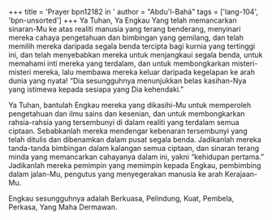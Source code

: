 +++
title = 'Prayer bpn12182 in '
author = "Abdu'l-Bahá"
tags = ['lang-104', 'bpn-unsorted']
+++
Ya Tuhan, Ya Engkau Yang telah memancarkan sinaran-Mu ke atas realiti manusia yang terang benderang, menyinari mereka cahaya pengetahuan dan bimbingan yang gemilang,  dan telah memilih mereka daripada segala benda tercipta bagi kurnia yang tertinggi ini, dan telah menyebabkan mereka untuk menjangkaui segala benda, untuk memahami inti mereka yang terdalam, dan untuk membongkarkan misteri-misteri mereka, lalu membawa mereka keluar daripada kegelapan ke arah dunia yang nyata! “Dia sesungguhnya menunjukkan belas kasihan-Nya yang istimewa kepada sesiapa yang Dia kehendaki.”

Ya Tuhan, bantulah Engkau mereka yang dikasihi-Mu untuk memperoleh pengetahuan dan ilmu sains dan kesenian, dan untuk membongkarkan rahsia-rahsia yang tersembunyi di dalam realiti yang terdalam semua ciptaan. Sebabkanlah mereka mendengar kebenaran tersembunyi yang telah ditulis dan dibenamkan dalam pusat segala benda. Jadikanlah mereka tanda-tanda bimbingan dalam kalangan semua ciptaan, dan sinaran terang minda yang memancarkan cahayanya dalam ini, yakni “kehidupan pertama.” Jadikanlah mereka pemimpin yang memimpin kepada Engkau, pembimbing dalam jalan-Mu, pengutus yang menyegerakan manusia ke arah Kerajaan-Mu.

Engkau sesungguhnya adalah Berkuasa, Pelindung, Kuat, Pembela, Perkasa, Yang Maha Dermawan.
